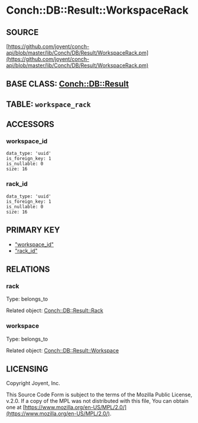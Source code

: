 # Conch::DB::Result::WorkspaceRack

## SOURCE

[https://github.com/joyent/conch-api/blob/master/lib/Conch/DB/Result/WorkspaceRack.pm](https://github.com/joyent/conch-api/blob/master/lib/Conch/DB/Result/WorkspaceRack.pm)

## BASE CLASS: [Conch::DB::Result](../modules/Conch%3A%3ADB%3A%3AResult)

## TABLE: `workspace_rack`

## ACCESSORS

### workspace\_id

```
data_type: 'uuid'
is_foreign_key: 1
is_nullable: 0
size: 16
```

### rack\_id

```
data_type: 'uuid'
is_foreign_key: 1
is_nullable: 0
size: 16
```

## PRIMARY KEY

- ["workspace\_id"](#workspace_id)
- ["rack\_id"](#rack_id)

## RELATIONS

### rack

Type: belongs\_to

Related object: [Conch::DB::Result::Rack](../modules/Conch%3A%3ADB%3A%3AResult%3A%3ARack)

### workspace

Type: belongs\_to

Related object: [Conch::DB::Result::Workspace](../modules/Conch%3A%3ADB%3A%3AResult%3A%3AWorkspace)

## LICENSING

Copyright Joyent, Inc.

This Source Code Form is subject to the terms of the Mozilla Public License,
v.2.0. If a copy of the MPL was not distributed with this file, You can obtain
one at [https://www.mozilla.org/en-US/MPL/2.0/](https://www.mozilla.org/en-US/MPL/2.0/).
